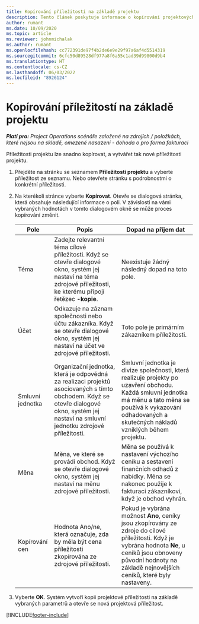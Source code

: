 ```yaml
---
title: Kopírování příležitostí na základě projektu
description: Tento článek poskytuje informace o kopírování projektových příležitostí v Project Operations.
author: rumant
ms.date: 10/09/2020
ms.topic: article
ms.reviewer: johnmichalak
ms.author: rumant
ms.openlocfilehash: cc772391de97f4b2de6e9e29f97a6af4d5514319
ms.sourcegitcommit: 6cfc50d89528df977a8f6a55c1ad39d99800d9b4
ms.translationtype: HT
ms.contentlocale: cs-CZ
ms.lasthandoff: 06/03/2022
ms.locfileid: "8926124"
---
```

# <a name="copy-project-based-opportunities"></a>Kopírování příležitostí na základě projektu

_**Platí pro:** Project Operations scénáře založené na zdrojích / položkách, které nejsou na skladě, omezené nasazení - dohoda o pro forma fakturaci_


Příležitosti projektu lze snadno kopírovat, a vytvářet tak nové příležitosti projektu. 

1. Přejděte na stránku se seznamem **Příležitosti projektu** a vyberte příležitost ze seznamu. Nebo otevřete stránku s podrobnostmi o konkrétní příležitosti. 
2. Na kterékoli stránce vyberte **Kopírovat**. Otevře se dialogová stránka, která obsahuje následující informace o poli. V závislosti na vámi vybraných hodnotách v tomto dialogovém okně se může proces kopírování změnit.

    | **Pole** | **Popis** | **Dopad na příjem dat** |
    | --- | --- | --- |
    | Téma | Zadejte relevantní téma cílové příležitosti. Když se otevře dialogové okno, systém jej nastaví na téma zdrojové příležitosti, ke kterému připojí řetězec **-kopie**. | Neexistuje žádný následný dopad na toto pole. |
    | Účet | Odkazuje na záznam společnosti nebo účtu zákazníka. Když se otevře dialogové okno, systém jej nastaví na účet ve zdrojové příležitosti. | Toto pole je primárním zákazníkem příležitosti. |
    | Smluvní jednotka | Organizační jednotka, která je odpovědná za realizaci projektů asociovaných s tímto obchodem. Když se otevře dialogové okno, systém jej nastaví na smluvní jednotku zdrojové příležitosti. | Smluvní jednotka je divize společnosti, která realizuje projekty po uzavření obchodu. Každá smluvní jednotka má měnu a tato měna se používá k vykazování odhadovaných a skutečných nákladů vzniklých během projektu. |
    | Měna | Měna, ve které se provádí obchod. Když se otevře dialogové okno, systém jej nastaví na měnu zdrojové příležitosti. | Měna se používá k nastavení výchozího ceníku a sestavení finančních odhadů z nabídky. Měna se nakonec použije k fakturaci zákazníkovi, když je obchod vyhrán. |
    | Kopírování cen | Hodnota Ano/ne, která označuje, zda by měla být cena příležitosti zkopírována ze zdrojové příležitosti. | Pokud je vybrána možnost **Ano**, ceníky jsou zkopírovány ze zdroje do cílové příležitosti. Když je vybrána hodnota **Ne**, u ceníků jsou obnoveny původní hodnoty na základě nejnovějších ceníků, které byly nastaveny. |

3. Vyberte **OK**. Systém vytvoří kopii projektové příležitosti na základě vybraných parametrů a otevře se nová projektová příležitost.


[!INCLUDE[footer-include](../includes/footer-banner.md)]